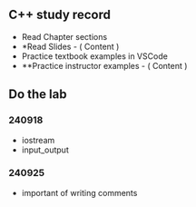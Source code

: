 ## C++ study record

+ Read Chapter sections
+ *Read Slides - ( Content )
+ Practice textbook examples in VSCode
+ **Practice instructor examples - ( Content )

## Do the lab

### 240918
+ iostream 
+ input_output

### 240925
+ important of writing comments